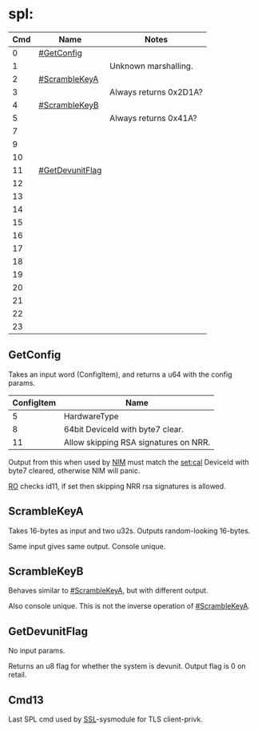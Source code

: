 # spl:

| Cmd | Name                                           | Notes                  |
| --- | ---------------------------------------------- | ---------------------- |
| 0   | [\#GetConfig](#GetConfig "wikilink")           |                        |
| 1   |                                                | Unknown marshalling.   |
| 2   | [\#ScrambleKeyA](#ScrambleKeyA "wikilink")     |                        |
| 3   |                                                | Always returns 0x2D1A? |
| 4   | [\#ScrambleKeyB](#ScrambleKeyB "wikilink")     |                        |
| 5   |                                                | Always returns 0x41A?  |
| 7   |                                                |                        |
| 9   |                                                |                        |
| 10  |                                                |                        |
| 11  | [\#GetDevunitFlag](#GetDevunitFlag "wikilink") |                        |
| 12  |                                                |                        |
| 13  |                                                |                        |
| 14  |                                                |                        |
| 15  |                                                |                        |
| 16  |                                                |                        |
| 17  |                                                |                        |
| 18  |                                                |                        |
| 19  |                                                |                        |
| 20  |                                                |                        |
| 21  |                                                |                        |
| 22  |                                                |                        |
| 23  |                                                |                        |

## GetConfig

Takes an input word (ConfigItem), and returns a u64 with the config
params.

| ConfigItem | Name                                  |
| ---------- | ------------------------------------- |
| 5          | HardwareType                          |
| 8          | 64bit DeviceId with byte7 clear.      |
| 11         | Allow skipping RSA signatures on NRR. |

Output from this when used by [NIM](NIM%20services.md "wikilink") must
match the [set:cal](Settings%20services.md "wikilink") DeviceId with
byte7 cleared, otherwise NIM will panic.

[RO](Loader%20services.md "wikilink") checks id11, if set then skipping
NRR rsa signatures is allowed.

## ScrambleKeyA

Takes 16-bytes as input and two u32s. Outputs random-looking 16-bytes.

Same input gives same output. Console unique.

## ScrambleKeyB

Behaves similar to [\#ScrambleKeyA](#ScrambleKeyA "wikilink"), but with
different output.

Also console unique. This is not the inverse operation of
[\#ScrambleKeyA](#ScrambleKeyA "wikilink").

## GetDevunitFlag

No input params.

Returns an u8 flag for whether the system is devunit. Output flag is 0
on retail.

## Cmd13

Last SPL cmd used by [SSL](SSL%20services.md "wikilink")-sysmodule for
TLS client-privk.
